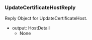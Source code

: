 ### UpdateCertificateHostReply
Reply Object for UpdateCertificateHost.

- output: HostDetail
  - None

